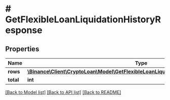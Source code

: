 # # GetFlexibleLoanLiquidationHistoryResponse

## Properties

Name | Type | Description | Notes
------------ | ------------- | ------------- | -------------
**rows** | [**\Binance\Client\CryptoLoan\Model\GetFlexibleLoanLiquidationHistoryResponseRowsInner[]**](GetFlexibleLoanLiquidationHistoryResponseRowsInner.md) |  | [optional]
**total** | **int** |  | [optional]

[[Back to Model list]](../../README.md#models) [[Back to API list]](../../README.md#endpoints) [[Back to README]](../../README.md)

